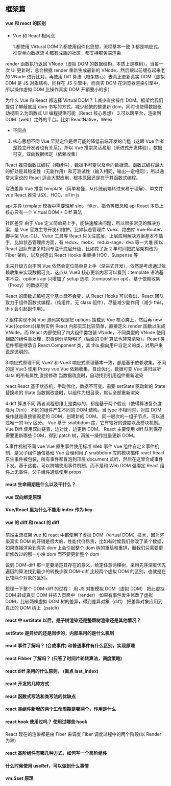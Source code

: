 ## 框架篇

#### vue 和 react 的区别

- Vue 和 React 相同点

  1.都使用 Virtural DOM 2.都使用组件化思想，流程基本一致 3.都是响应式，推崇单向数据流 4.都有成熟的社区，都支持服务端渲染

render 函数执行返回 VNode（虚拟 DOM 的数据结构，本质上是棵树）。当每一次 UI 更新时，总会根据 render 重新生成最新的 VNode，然后跟以前缓存起来老的 VNode 进行比对，再使用 Diff 算法（框架核心）去真正更新真实 DOM（虚拟 DOM 是 JS 对象结构，同样在 JS 引擎中，而真实 DOM 在浏览器渲染引擎中，所以操作虚拟 DOM 比操作真实 DOM 开销要小的多）

为什么 Vue 和 React 都选择 Virtual DOM？ 1.减少直接操作 DOM。框架给我们提供了屏蔽底层 dom 书写的方式，减少频繁的整更新 dom，同时也使得数据驱动视图 2.为函数式 UI 编程提供可能（React 核心思想） 3.可以跨平台，渲染到 DOM（web）之外的平台。比如 ReactNative，Weex

- 不同点

1. 核心思想不同
   Vue 早期定位是尽可能的降低前端开发的门槛（这跟 Vue 作者是独立开发者也有关系）。所以 Vue 推崇灵活易用（渐进式开发体验），数据可变，双向数据绑定（依赖收集）

React 推崇函数式编程（纯组件），数据不可变以及单向数据流。函数式编程最大的好处是其稳定性（无副作用）和可测试性（输入相同，输出一定相同），所以通常大家说的 React 适合大型应用，根本原因还是在于其函数式编程。

写法差异
Vue 推崇 template（简单易懂，从传统前端转过来易于理解）、单文件 vue
React 推崇 JSX、HOC、all in js

api 差异
template 模板中需要理解 slot、filter、指令等概念和 api
React 本质上核心只有一个 Virtual DOM + Diff 算法

社区差异
由于 Vue 定义简单易上手，能快速解决问题，所以很多常见的解决方案，是 Vue 官方主导开发和维护。比如状态管理库 Vuex、路由库 Vue-Router、脚手架 Vue-CLI、Vutur 工具等
React 只关注底层，上层应用解决方案基本不插手，比如状态管理库方面，有 redux、mobx、redux-sage、dva 等一大堆
所以 React 团队有更多时间专注于底层升级，比如花了近 2 年时间把底层架构改为 Fiber 架构，以及创造出 React Hooks 来替换 HOC，Suspense 等

未来升级方向不同
Vue 依然会定位简单易上手（渐进式开发），依然是考虑通过依赖收集来实现数据可变，这点从 Vue3 核心更新内容可以看到：template 语法基本不变、options api 只增加了 setup 选项（composition api）、基于依赖收集（Proxy）的数据可变

React 的函数式编程这个基本盘不会变，从 React Hooks 可以看出，React 团队致力于组件函数式编程，（纯组件，无 class 组件），尽量减少副作用（减少 this，this 会引起副作用）。

2.组件实现不同
Vue 源码实现是把 options 挂载到 Vue 核心类上，然后再 new Vue({options})拿到实例
React 内部实现比较简单，直接定义 render 函数以生成 VNode，而 React 内部使用了四大组件类包装 VNode，不同类型的 VNode 使用相应的组件类处理，职责划分清晰明了（后面的 Diff 算法也非常清晰）。React 类组件都是继承自 React.Component 类，其 this 指向用户自定义的类，对用户来说是透明的。

3.响应式原理不同
Vue2 和 Vue3 响应式原理基本一致，都是基于依赖收集，不同的是 Vue3 使用 Proxy
vue
Vue 依赖收集，自动优化，数据可变
Vue 递归监听 data 的所有属性,直接修改
当数据改变时，自动找到引用组件重新渲染

react
React 基于状态机，手动优化，数据不可变，需要 setState 驱动新的 State 替换老的 State
当数据改变时，以组件为根目录，默认全部重新渲染

4.diff 算法不同
两者流程思维上是类似的，都是基于两个假设（使得算法复杂度降为 O(n)）
不同的组件产生不同的 DOM 结构。当 type 不相同时，对应 DOM 操作就是直接销毁老的 DOM，创建新的 DOM。
同一层次的一组子节点，可以通过唯一的 key 区分。
Vue 基于 snabbdom 库，它有较好的速度以及模块机制。Vue Diff 使用双向链表，边对比，边更新 DOM。
React 主要使用 diff 队列保存需要更新哪些 DOM，得到 patch 树，再统一操作批量更新 DOM。

5.事件机制不同
vue
Vue 原生事件使用标准 Web 事件
Vue 组件自定义事件机制，是父子组件通信基础
Vue 合理利用了 snabbdom 库的模块插件
react
React 原生事件被包装，所有事件都冒泡到顶层 document 监听，然后在这里合成事件下发。基于这套，可以跨端使用事件机制，而不是和 Web DOM 强绑定
React 组件上无事件，父子组件通信使用 props

#### react 生命周期是什么以及干什么？

#### vue 双向绑定原理

#### Vue/React 里为什么不能用 index 作为 key

#### vue 的 diff 和 react 的 diff

前端主流框架 vue 和 react 中都使用了虚拟 DOM（virtual DOM）技术，因为渲染真实 DOM 的开销是很大的，性能代价昂贵，比如有时候我们修改了某个数据，如果直接渲染到真实 dom 上会引起整个 dom 树的重绘和重排，而我们只需要更新修改过的那一小块 dom 而不要更新整个 dom

说到 DOM-diff 那一定要清楚其存在的意义，给定任意两棵树，采用先序深度优先遍历的算法找到最少的转换步骤
DOM-diff 比较两个虚拟 DOM 的区别，也就是在比较两个对象的区别。

梳理一下整个 DOM-diff 的过程：
用 JS 对象模拟 DOM（虚拟 DOM）
把此虚拟 DOM 转成真实 DOM 并插入页面中（render）
如果有事件发生修改了虚拟 DOM，比较两棵虚拟 DOM 树的差异，得到差异对象（diff）
把差异对象应用到真正的 DOM 树上（patch）

#### react 中 setState 以后，是子树渲染还是整颗树渲染还是其他情况？

#### setState 是异步的还是同步的，内部采用的是什么机制

#### react 事件了解吗？ (合成事件) 和普通事件有什么区别，实现原理

#### react Fibber 了解吗？ (只答了时间片轮转算法，调度策略)

#### react diff 采用的什么原则， (重点 last_index)

#### react 开发的几种方式

#### react 函数式写法和类写法的优缺点

#### react 类组件新增的两个生命周期是哪两个，作用是什么

#### react hook 使用过吗？ 使用过哪些 hook

React 现在的渲染都是由 Fiber 来调度
Fiber 调度过程中的两个阶段(以 Render 为界)

#### react 高阶组件有哪几种方式，如何写一个高阶组件

#### 什么时候使用 useRef，可以做到什么事情

#### vm.\$set 原理
